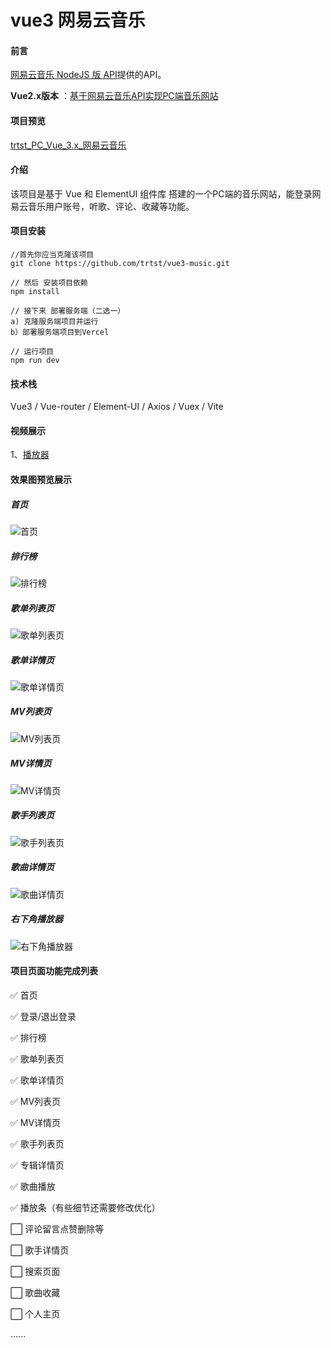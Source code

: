 # vue3 网易云音乐

#### 前言

[网易云音乐 NodeJS 版 API](https://binaryify.github.io/NeteaseCloudMusicApi/#/)提供的API。

 **Vue2.x版本** ：[基于网易云音乐API实现PC端音乐网站](https://github.com/trtst/vue_pc_music)


#### 项目预览

[trtst_PC_Vue_3.x_网易云音乐](https://m2.trtst.com)

#### 介绍

该项目是基于 Vue 和 ElementUI 组件库 搭建的一个PC端的音乐网站，能登录网易云音乐用户账号，听歌、评论、收藏等功能。

#### 项目安装


```
//首先你应当克隆该项目
git clone https://github.com/trtst/vue3-music.git
 
// 然后 安装项目依赖
npm install
 
// 接下来 部署服务端（二选一）
a) 克隆服务端项目并运行
b）部署服务端项目到Vercel
 
// 运行项目
npm run dev
```


#### 技术栈

Vue3 /
Vue-router /
Element-UI /
Axios /
Vuex /
Vite


#### 视频展示

1、[播放器](https://www.bilibili.com/video/BV173411a7MR)


#### 效果图预览展示

##### 首页

![首页](img/%E9%A6%96%E9%A1%B5.jpg)

##### 排行榜

![排行榜](img/%E6%8E%92%E8%A1%8C%E6%A6%9C.jpg)

##### 歌单列表页

![歌单列表页](img/%E6%AD%8C%E5%8D%95%E5%88%97%E8%A1%A8%E9%A1%B5.jpg)

##### 歌单详情页

![歌单详情页](img/%E6%AD%8C%E5%8D%95%E8%AF%A6%E6%83%85%E9%A1%B5.jpg)

##### MV列表页

![MV列表页](img/MV%E5%88%97%E8%A1%A8%E9%A1%B5.jpg)

##### MV详情页

![MV详情页](img/MV%E8%AF%A6%E6%83%85%E9%A1%B5.jpg)

##### 歌手列表页

![歌手列表页](img/%E6%AD%8C%E6%89%8B%E5%88%97%E8%A1%A8%E9%A1%B5.jpg)

##### 歌曲详情页

![歌曲详情页](img/%E6%AD%8C%E6%9B%B2%E8%AF%A6%E6%83%85%E9%A1%B5.jpg)

##### 右下角播放器

![右下角播放器](img/%E5%8F%B3%E4%B8%8B%E8%A7%92%E6%92%AD%E6%94%BE%E5%99%A8.jpg)


#### 项目页面功能完成列表

✅  首页 

✅  登录/退出登录

✅  排行榜

✅  歌单列表页

✅  歌单详情页

✅  MV列表页

✅  MV详情页

✅  歌手列表页

✅  专辑详情页

✅  歌曲播放

✅  播放条（有些细节还需要修改优化）

⬜️  评论留言点赞删除等

⬜️  歌手详情页

⬜️  搜索页面

⬜️  歌曲收藏

⬜️  个人主页


......
